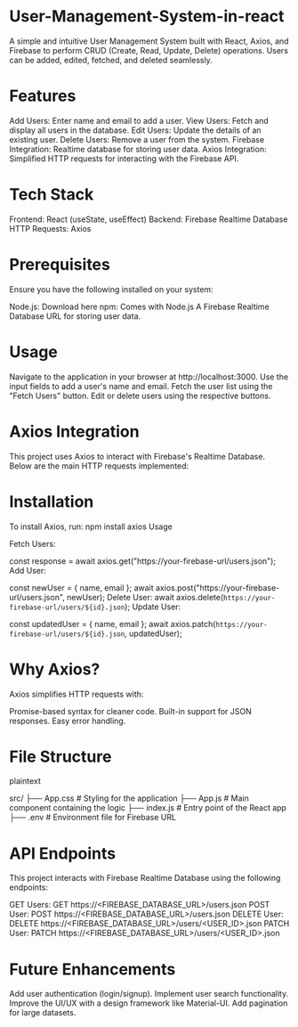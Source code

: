 # User-Management-System-in-react

A simple and intuitive User Management System built with React, Axios, and Firebase to perform CRUD (Create, Read, Update, Delete) operations. Users can be added, edited, fetched, and deleted seamlessly.

# Features
Add Users: Enter name and email to add a user.
View Users: Fetch and display all users in the database.
Edit Users: Update the details of an existing user.
Delete Users: Remove a user from the system.
Firebase Integration: Realtime database for storing user data.
Axios Integration: Simplified HTTP requests for interacting with the Firebase API.

# Tech Stack
Frontend: React (useState, useEffect)
Backend: Firebase Realtime Database
HTTP Requests: Axios


# Prerequisites
Ensure you have the following installed on your system:

Node.js: Download here
npm: Comes with Node.js
A Firebase Realtime Database URL for storing user data.




# Usage
Navigate to the application in your browser at http://localhost:3000.
Use the input fields to add a user's name and email.
Fetch the user list using the "Fetch Users" button.
Edit or delete users using the respective buttons.

# Axios Integration
This project uses Axios to interact with Firebase's Realtime Database. Below are the main HTTP requests implemented:

# Installation
To install Axios, run:
npm install axios
Usage

Fetch Users:

const response = await axios.get("https://your-firebase-url/users.json");
Add User:


const newUser = { name, email };
await axios.post("https://your-firebase-url/users.json", newUser);
Delete User:
await axios.delete(`https://your-firebase-url/users/${id}.json`);
Update User:


const updatedUser = { name, email };
await axios.patch(`https://your-firebase-url/users/${id}.json`, updatedUser);

# Why Axios?
Axios simplifies HTTP requests with:

Promise-based syntax for cleaner code.
Built-in support for JSON responses.
Easy error handling.

# File Structure
plaintext

src/
├── App.css            # Styling for the application
├── App.js             # Main component containing the logic
├── index.js           # Entry point of the React app
├── .env               # Environment file for Firebase URL

# API Endpoints
This project interacts with Firebase Realtime Database using the following endpoints:

GET Users:
GET https://<FIREBASE_DATABASE_URL>/users.json
POST User:
POST https://<FIREBASE_DATABASE_URL>/users.json
DELETE User:
DELETE https://<FIREBASE_DATABASE_URL>/users/<USER_ID>.json
PATCH User:
PATCH https://<FIREBASE_DATABASE_URL>/users/<USER_ID>.json

# Future Enhancements
Add user authentication (login/signup).
Implement user search functionality.
Improve the UI/UX with a design framework like Material-UI.
Add pagination for large datasets.

